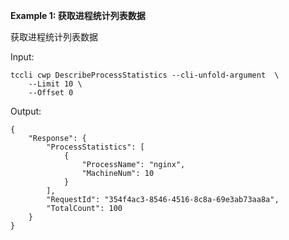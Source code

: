 **Example 1: 获取进程统计列表数据**

获取进程统计列表数据

Input: 

```
tccli cwp DescribeProcessStatistics --cli-unfold-argument  \
    --Limit 10 \
    --Offset 0
```

Output: 
```
{
    "Response": {
        "ProcessStatistics": [
            {
                "ProcessName": "nginx",
                "MachineNum": 10
            }
        ],
        "RequestId": "354f4ac3-8546-4516-8c8a-69e3ab73aa8a",
        "TotalCount": 100
    }
}
```

